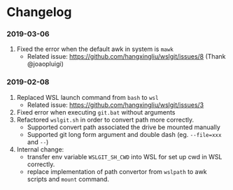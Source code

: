 # Changelog

### 2019-03-06

1. Fixed the error when the default awk in system is `mawk`
	- Related issue: <https://github.com/hangxingliu/wslgit/issues/8> (Thank @joaopluigi)

### 2019-02-08

1. Replaced WSL launch command from `bash` to `wsl`
	- Related issue: <https://github.com/hangxingliu/wslgit/issues/3>
2. Fixed error when executing `git.bat` without arguments
3. Refactored `wslgit.sh` in order to convert path more correctly. 
	- Supported convert path associated the drive be mounted manually
	- Supported git long form argument and double dash (eg. `--file=xxx` and `--`)
4. Internal change:
	- transfer env variable `WSLGIT_SH_CWD` into WSL for set up cwd in WSL correctly.
	- replace implementation of path convertor from `wslpath` to awk scripts and `mount` command.
